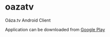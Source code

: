 # oazatv
Oáza.tv Android Client

Application can be downloaded from [Google Play](https://play.google.com/store/apps/details?id=com.chaemil.hgms)
